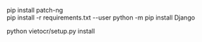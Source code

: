 <!-- conda install --file requirements.txt -->
<!-- ------------------------- INSTALL FOR WINDOW: ------------------------- -->

pip install patch-ng  
pip install -r requirements.txt --user
python -m pip install Django

python vietocr/setup.py install

<!-- --------------- INSTALL FOR LINUX: LIKE THE DOCKERFILE ---------------- -->

<!-- -------------------------- >> Chọn evn focrOct << --------------------------- -->
